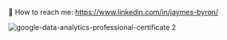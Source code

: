 :diamond_shape_with_a_dot_inside: How to reach me: https://www.linkedin.com/in/jaymes-byron/ <br />

![google-data-analytics-professional-certificate 2](https://github.com/user-attachments/assets/a5e31e25-daa8-4478-a22e-8a2936bfeff3)
